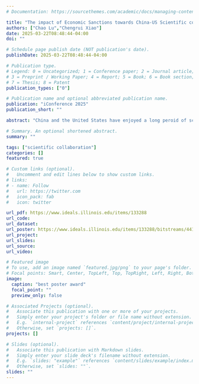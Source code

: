 ```yaml
---
# Documentation: https://sourcethemes.com/academic/docs/managing-content/

title: "The impact of Economic Sanctions towards China-US Scientific collaboration: Evidence from the Civil Universities in the Entity List"
authors: ["Chao Lu","Chengrui Xiao"]
date: 2025-03-22T08:48:44-04:00
doi: ""

# Schedule page publish date (NOT publication's date).
publishDate: 2025-03-22T08:48:44-04:00

# Publication type.
# Legend: 0 = Uncategorized; 1 = Conference paper; 2 = Journal article;
# 3 = Preprint / Working Paper; 4 = Report; 5 = Book; 6 = Book section;
# 7 = Thesis; 8 = Patent
publication_types: ["0"]

# Publication name and optional abbreviated publication name.
publication: "iConference 2025"
publication_short: ""

abstract: "China and the United States have enjoyed a long peroid of scientific col-laboration. However, the economic sanctions imposed by the U.S. govern-ment on China since 2018 appear to have disrupted this productive rela-tionship. This study examines the potential impact of these sanctions on China-U.S. scientific collaboration, using the seven civilian universities, commonly referred to as SSND, as a case study. Drawing on scientific pub-lication data from the Web of Science spanning more than 20 years, we as-sess how political tensions may have affected collaboration among indi-vidual researchers in both countries. Preliminary analysis of over 300,000 records suggests that, following China's entry into the World Trade Organi-zation (WTO) and especially around the time of the 2008 Beijing Olympics, SSND universities formed increasingly strong partnerships with U.S. insti-tutions, benefiting researchers in both nations. However, after the U.S. gov-ernment issued the Entity List to restrict trade with Chinese companies and even civilian universities, SSND institutions—representative of many Chinese universities affected by the sanctions—showed a significant de-cline in collaborations with U.S. affiliations. Instead, they shifted toward partnerships with domestic organizations and institutions in other coun-tries. From a publication output perspective, these sanctions have negative-ly impacted not only Chinese researchers but also their close American col-laborators."

# Summary. An optional shortened abstract.
summary: ""

tags: ["scientific collaboration"]
categories: []
featured: true

# Custom links (optional).
#   Uncomment and edit lines below to show custom links.
# links:
# - name: Follow
#   url: https://twitter.com
#   icon_pack: fab
#   icon: twitter

url_pdf: https://www.ideals.illinois.edu/items/133288
url_code:
url_dataset:
url_poster: https://www.ideals.illinois.edu/items/133288/bitstreams/441110/data.pdf
url_project:
url_slides:
url_source:
url_video:

# Featured image
# To use, add an image named `featured.jpg/png` to your page's folder. 
# Focal points: Smart, Center, TopLeft, Top, TopRight, Left, Right, BottomLeft, Bottom, BottomRight.
image:
  caption: "best poster award"
  focal_point: ""
  preview_only: false

# Associated Projects (optional).
#   Associate this publication with one or more of your projects.
#   Simply enter your project's folder or file name without extension.
#   E.g. `internal-project` references `content/project/internal-project/index.md`.
#   Otherwise, set `projects: []`.
projects: []

# Slides (optional).
#   Associate this publication with Markdown slides.
#   Simply enter your slide deck's filename without extension.
#   E.g. `slides: "example"` references `content/slides/example/index.md`.
#   Otherwise, set `slides: ""`.
slides: ""
---
```


